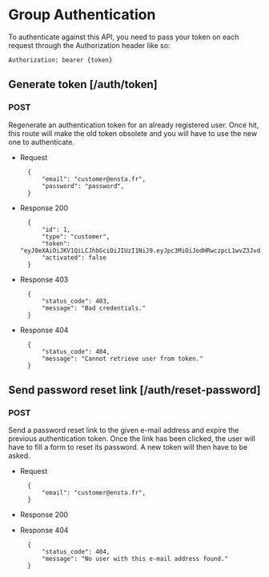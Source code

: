 # Group Authentication

To authenticate against this API, you need to pass your token on each request through the Authorization header like so:

```http
Authorization: bearer {token}
```

## Generate token [/auth/token]

### POST

Regenerate an authentication token for an already registered user. Once hit, this route will make the old token obsolete and you will have to use the new one to authenticate.

+ Request

        {
            "email": "customer@ensta.fr",
            "password": "password",
        }

+ Response 200

        {
            "id": 1,
            "type": "customer",
            "token": "eyJ0eXAiOiJKV1QiLCJhbGciOiJIUzI1NiJ9.eyJpc3MiOiJodHRwczpcL1wvZ3JvdXBlYXQuZGV2XC9hcGlcL2F1dGhcL3Rva2VuIiwic3ViIjoxLCJpYXQiOjE0MjA0OTU0ODYsImV4cCI6MjA1MTIxNTQ4Nn0.1vZ4fyrLfyNP5LLjRI64x8ne8C7TAtGf6DO_i6qS7Do",
            "activated": false
        }

+ Response 403

        {
            "status_code": 403,
            "message": "Bad credentials."
        }
     
+ Response 404

        {
            "status_code": 404,
            "message": "Cannot retrieve user from token."
        }

## Send password reset link [/auth/reset-password]

### POST

Send a password reset link to the given e-mail address and expire the previous authentication token. Once the link has been clicked, the user will have to fill a form to reset its password. A new token will then have to be asked.

+ Request

        {
            "email": "customer@ensta.fr",
        }

+ Response 200

+ Response 404 

        {
            "status_code": 404,
            "message": "No user with this e-mail address found."
        }

